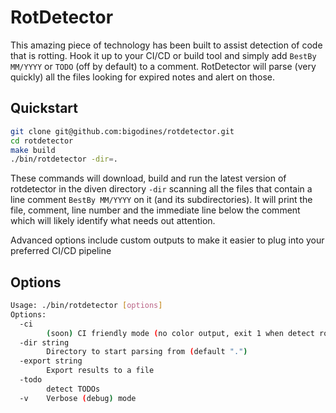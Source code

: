 # RotDetector

This amazing piece of technology has been built to assist detection of code that is rotting. Hook it up to your CI/CD or build tool and simply add `BestBy MM/YYYY` or `TODO` (off by default) to a comment. RotDetector will parse (very quickly) all the files looking for expired notes and alert on those.

## Quickstart

```bash
git clone git@github.com:bigodines/rotdetector.git
cd rotdetector
make build
./bin/rotdetector -dir=.
```

These commands will download, build and run the latest version of rotdetector in the diven directory `-dir` scanning all the files that contain a line comment `BestBy MM/YYYY` on it (and its subdirectories). It will print the file, comment, line number and the immediate line below the comment which will likely identify what needs out attention.

Advanced options include custom outputs to make it easier to plug into your preferred CI/CD pipeline

## Options

```bash
Usage: ./bin/rotdetector [options]
Options:
  -ci
    	(soon) CI friendly mode (no color output, exit 1 when detect rot)
  -dir string
    	Directory to start parsing from (default ".")
  -export string
    	Export results to a file
  -todo
    	detect TODOs
  -v	Verbose (debug) mode
```